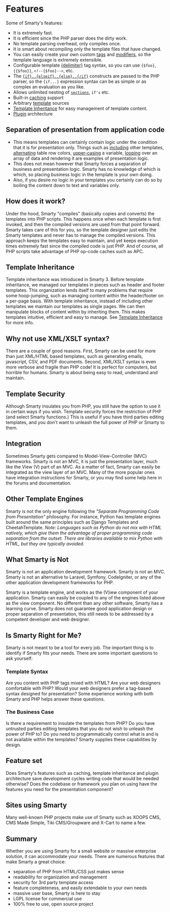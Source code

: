 # Features

Some of Smarty's features:

-   It is extremely fast.
-   It is efficient since the PHP parser does the dirty work.
-   No template parsing overhead, only compiles once.
-   It is smart about recompiling only the
    template files that have changed.
-   You can easily create your own custom
    [tags](api/extending/tags.md) and [modifiers](api/extending/modifiers.md), so the template language is
    extremely extensible.
-   Configurable template [{delimiter}](designers/language-basic-syntax/language-escaping.md) tag
    syntax, so you can use `{$foo}`, `{{$foo}}`, `<!--{$foo}-->`, etc.
-   The [`{if}..{elseif}..{else}..{/if}`](designers/language-builtin-functions/language-function-if.md)
    constructs are passed to the PHP parser, so the `{if...}` expression
    syntax can be as simple or as complex an evaluation as you like.
-   Allows unlimited nesting of
    [`sections`](designers/language-builtin-functions/language-function-section.md), `if's` etc.
-   Built-in [caching](api/caching/basics.md) support
-   Arbitrary [template](api/resources.md) sources
-   [Template Inheritance](api/inheritance.md) for
    easy management of template content.
-   [Plugin](api/extending/introduction.md) architecture

## Separation of presentation from application code
-   This means templates can certainly contain logic under the condition
    that it is for presentation only. Things such as
    [including](designers/language-builtin-functions/language-function-include.md) other templates,
    [alternating](designers/language-custom-functions/language-function-cycle.md) table row colors,
    [upper-casing](designers/language-modifiers/language-modifier-upper.md) a variable,
    [looping](designers/language-builtin-functions/language-function-foreach.md) over an array of data and
    rendering it are examples of presentation logic.
-   This does not mean however that Smarty forces a separation of
    business and presentation logic. Smarty has no knowledge of which is
    which, so placing business logic in the template is your own doing.
-   Also, if you desire *no* logic in your templates you certainly can
    do so by boiling the content down to text and variables only.

## How does it work?

Under the hood, Smarty "compiles" (basically copies and converts) the
templates into PHP scripts. This happens once when each template is
first invoked, and then the compiled versions are used from that point
forward. Smarty takes care of this for you, so the template designer
just edits the Smarty templates and never has to manage the compiled
versions. This approach keeps the templates easy to maintain, and yet
keeps execution times extremely fast since the compiled code is just
PHP. And of course, all PHP scripts take advantage of PHP op-code caches
such as APC.

## Template Inheritance

Template inheritance was introduced in Smarty 3. Before template
inheritance, we managed our templates in
pieces such as header and footer templates. This organization lends
itself to many problems that require some hoop-jumping, such as managing
content within the header/footer on a per-page basis. With template
inheritance, instead of including other templates we maintain our
templates as single pages. We can then manipulate blocks of content
within by inheriting them. This makes templates intuitive, efficient and
easy to manage. See
[Template Inheritance](api/inheritance.md)
for more info.

## Why not use XML/XSLT syntax?
There are a couple of good reasons. First, Smarty can be used for more
than just XML/HTML based templates, such as generating emails,
javascript, CSV, and PDF documents. Second, XML/XSLT syntax is even more
verbose and fragile than PHP code! It is perfect for computers, but
horrible for humans. Smarty is about being easy to read, understand and
maintain.

## Template Security
Although Smarty insulates you from PHP, you still have the option to use
it in certain ways if you wish. Template security forces the restriction
of PHP (and select Smarty functions.) This is useful if you have third
parties editing templates, and you don't want to unleash the full power
of PHP or Smarty to them.

## Integration
Sometimes Smarty gets compared to Model-View-Controller (MVC)
frameworks. Smarty is not an MVC, it is just the presentation layer,
much like the View (V) part of an MVC. As a matter of fact, Smarty can
easily be integrated as the view layer of an MVC. Many of the more
popular ones have integration instructions for Smarty, or you may find
some help here in the forums and documentation.

## Other Template Engines
Smarty is not the only engine following the *"Separate Programming Code
from Presentation"* philosophy. For instance, Python has template
engines built around the same principles such as Django Templates and
CheetahTemplate. *Note: Languages such as Python do not mix with HTML
natively, which give them the advantage of proper programming code
separation from the outset. There are libraries available to mix Python
with HTML, but they are typically avoided.*

## What Smarty is Not

Smarty is not an application development framework. Smarty is not an
MVC. Smarty is not an alternative to Laravel, Symfony, CodeIgniter,
or any of the other application development frameworks for PHP.

Smarty is a template engine, and works as the (V)iew component of your
application. Smarty can easily be coupled to any of the engines listed
above as the view component. No different than any other software,
Smarty has a learning curve. Smarty does not guarantee good application
design or proper separation of presentation, this still needs to be
addressed by a competent developer and web designer.

## Is Smarty Right for Me?

Smarty is not meant to be a tool for every job. The important thing is
to identify if Smarty fits your needs. There are some important
questions to ask yourself:

### Template Syntax
Are you content with PHP tags mixed with HTML? Are your
web designers comfortable with PHP? Would your web designers prefer a
tag-based syntax designed for presentation? Some experience working with
both Smarty and PHP helps answer these questions.

### The Business Case
Is there a requirement to insulate the templates from
PHP? Do you have untrusted parties editing templates that you do not
wish to unleash the power of PHP to? Do you need to programmatically
control what is and is not available within the templates? Smarty
supplies these capabilities by design.

## Feature set
Does Smarty's features such as caching, template
inheritance and plugin architecture save development cycles writing code
that would be needed otherwise? Does the codebase or framework you plan
on using have the features you need for the presentation component?

## Sites using Smarty
Many well-known PHP projects make use of Smarty such as XOOPS CMS, CMS Made Simple, Tiki
CMS/Groupware and X-Cart to name a few.

## Summary
Whether you are using Smarty for a small website or massive enterprise
solution, it can accommodate your needs. There are numerous features
that make Smarty a great choice:

-   separation of PHP from HTML/CSS just makes sense
-   readability for organization and management
-   security for 3rd party template access
-   feature completeness, and easily extendable to your own needs
-   massive user base, Smarty is here to stay
-   LGPL license for commercial use
-   100% free to use, open source project
